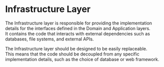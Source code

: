 # Infrastructure Layer

The Infrastructure layer is responsible for providing the implementation details for the interfaces defined in the Domain and Application layers.  
It contains the code that interacts with external dependencies such as databases, file systems, and external APIs.

The Infrastructure layer should be designed to be easily replaceable.  
This means that the code should be decoupled from any specific implementation details, such as the choice of database or web framework.  
